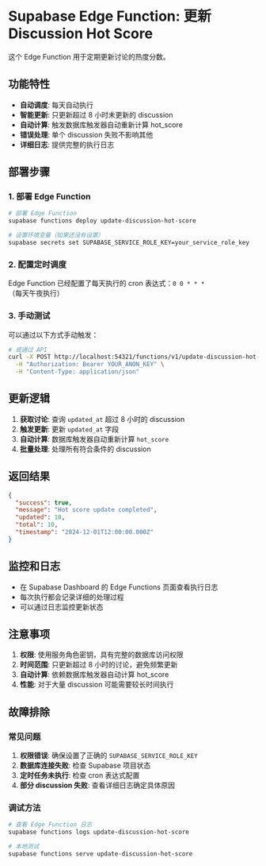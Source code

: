 # Supabase Edge Function: 更新 Discussion Hot Score

这个 Edge Function 用于定期更新讨论的热度分数。

## 功能特性

- **自动调度**: 每天自动执行
- **智能更新**: 只更新超过 8 小时未更新的 discussion
- **自动计算**: 触发数据库触发器自动重新计算 hot_score
- **错误处理**: 单个 discussion 失败不影响其他
- **详细日志**: 提供完整的执行日志

## 部署步骤

### 1. 部署 Edge Function

```bash
# 部署 Edge Function
supabase functions deploy update-discussion-hot-score

# 设置环境变量（如果还没有设置）
supabase secrets set SUPABASE_SERVICE_ROLE_KEY=your_service_role_key
```

### 2. 配置定时调度

Edge Function 已经配置了每天执行的 cron 表达式：`0 0 * * *`（每天午夜执行）

### 3. 手动测试

可以通过以下方式手动触发：

```bash
# 或通过 API
curl -X POST http://localhost:54321/functions/v1/update-discussion-hot-score \
  -H "Authorization: Bearer YOUR_ANON_KEY" \
  -H "Content-Type: application/json"
```

## 更新逻辑

1. **获取讨论**: 查询 `updated_at` 超过 8 小时的 discussion
2. **触发更新**: 更新 `updated_at` 字段
3. **自动计算**: 数据库触发器自动重新计算 `hot_score`
4. **批量处理**: 处理所有符合条件的 discussion

## 返回结果

```json
{
  "success": true,
  "message": "Hot score update completed",
  "updated": 10,
  "total": 10,
  "timestamp": "2024-12-01T12:00:00.000Z"
}
```

## 监控和日志

- 在 Supabase Dashboard 的 Edge Functions 页面查看执行日志
- 每次执行都会记录详细的处理过程
- 可以通过日志监控更新状态

## 注意事项

1. **权限**: 使用服务角色密钥，具有完整的数据库访问权限
2. **时间范围**: 只更新超过 8 小时的讨论，避免频繁更新
3. **自动计算**: 依赖数据库触发器自动计算 hot_score
4. **性能**: 对于大量 discussion 可能需要较长时间执行

## 故障排除

### 常见问题

1. **权限错误**: 确保设置了正确的 `SUPABASE_SERVICE_ROLE_KEY`
2. **数据库连接失败**: 检查 Supabase 项目状态
3. **定时任务未执行**: 检查 cron 表达式配置
4. **部分 discussion 失败**: 查看详细日志确定具体原因

### 调试方法

```bash
# 查看 Edge Function 日志
supabase functions logs update-discussion-hot-score

# 本地测试
supabase functions serve update-discussion-hot-score
```
